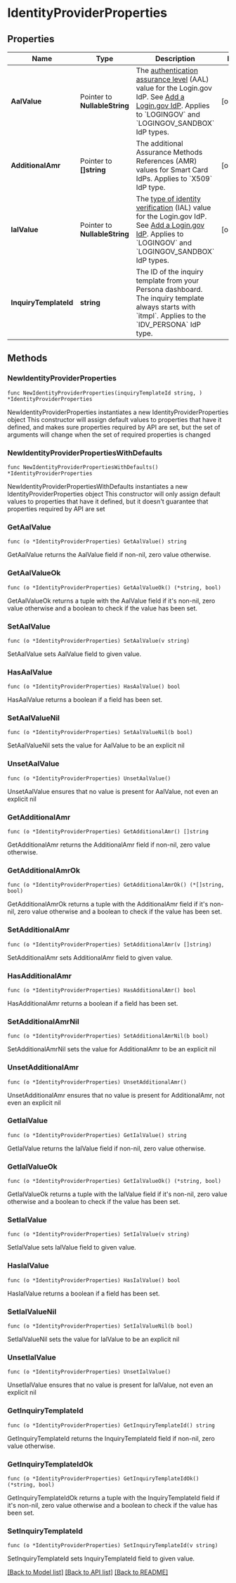 # IdentityProviderProperties

## Properties

Name | Type | Description | Notes
------------ | ------------- | ------------- | -------------
**AalValue** | Pointer to **NullableString** | The [authentication assurance level](https://developers.login.gov/oidc/#aal-values) (AAL) value for the Login.gov IdP. See [Add a Login.gov IdP](https://developer.okta.com/docs/guides/add-logingov-idp/). Applies to &#x60;LOGINGOV&#x60; and &#x60;LOGINGOV_SANDBOX&#x60; IdP types. | [optional] 
**AdditionalAmr** | Pointer to **[]string** | The additional Assurance Methods References (AMR) values for Smart Card IdPs. Applies to &#x60;X509&#x60; IdP type. | [optional] 
**IalValue** | Pointer to **NullableString** | The [type of identity verification](https://developers.login.gov/oidc/#ial-values) (IAL) value for the Login.gov IdP. See [Add a Login.gov IdP](https://developer.okta.com/docs/guides/add-logingov-idp/). Applies to &#x60;LOGINGOV&#x60; and &#x60;LOGINGOV_SANDBOX&#x60; IdP types. | [optional] 
**InquiryTemplateId** | **string** | The ID of the inquiry template from your Persona dashboard. The inquiry template always starts with &#x60;itmpl&#x60;. Applies to the &#x60;IDV_PERSONA&#x60; IdP type. | 

## Methods

### NewIdentityProviderProperties

`func NewIdentityProviderProperties(inquiryTemplateId string, ) *IdentityProviderProperties`

NewIdentityProviderProperties instantiates a new IdentityProviderProperties object
This constructor will assign default values to properties that have it defined,
and makes sure properties required by API are set, but the set of arguments
will change when the set of required properties is changed

### NewIdentityProviderPropertiesWithDefaults

`func NewIdentityProviderPropertiesWithDefaults() *IdentityProviderProperties`

NewIdentityProviderPropertiesWithDefaults instantiates a new IdentityProviderProperties object
This constructor will only assign default values to properties that have it defined,
but it doesn't guarantee that properties required by API are set

### GetAalValue

`func (o *IdentityProviderProperties) GetAalValue() string`

GetAalValue returns the AalValue field if non-nil, zero value otherwise.

### GetAalValueOk

`func (o *IdentityProviderProperties) GetAalValueOk() (*string, bool)`

GetAalValueOk returns a tuple with the AalValue field if it's non-nil, zero value otherwise
and a boolean to check if the value has been set.

### SetAalValue

`func (o *IdentityProviderProperties) SetAalValue(v string)`

SetAalValue sets AalValue field to given value.

### HasAalValue

`func (o *IdentityProviderProperties) HasAalValue() bool`

HasAalValue returns a boolean if a field has been set.

### SetAalValueNil

`func (o *IdentityProviderProperties) SetAalValueNil(b bool)`

 SetAalValueNil sets the value for AalValue to be an explicit nil

### UnsetAalValue
`func (o *IdentityProviderProperties) UnsetAalValue()`

UnsetAalValue ensures that no value is present for AalValue, not even an explicit nil
### GetAdditionalAmr

`func (o *IdentityProviderProperties) GetAdditionalAmr() []string`

GetAdditionalAmr returns the AdditionalAmr field if non-nil, zero value otherwise.

### GetAdditionalAmrOk

`func (o *IdentityProviderProperties) GetAdditionalAmrOk() (*[]string, bool)`

GetAdditionalAmrOk returns a tuple with the AdditionalAmr field if it's non-nil, zero value otherwise
and a boolean to check if the value has been set.

### SetAdditionalAmr

`func (o *IdentityProviderProperties) SetAdditionalAmr(v []string)`

SetAdditionalAmr sets AdditionalAmr field to given value.

### HasAdditionalAmr

`func (o *IdentityProviderProperties) HasAdditionalAmr() bool`

HasAdditionalAmr returns a boolean if a field has been set.

### SetAdditionalAmrNil

`func (o *IdentityProviderProperties) SetAdditionalAmrNil(b bool)`

 SetAdditionalAmrNil sets the value for AdditionalAmr to be an explicit nil

### UnsetAdditionalAmr
`func (o *IdentityProviderProperties) UnsetAdditionalAmr()`

UnsetAdditionalAmr ensures that no value is present for AdditionalAmr, not even an explicit nil
### GetIalValue

`func (o *IdentityProviderProperties) GetIalValue() string`

GetIalValue returns the IalValue field if non-nil, zero value otherwise.

### GetIalValueOk

`func (o *IdentityProviderProperties) GetIalValueOk() (*string, bool)`

GetIalValueOk returns a tuple with the IalValue field if it's non-nil, zero value otherwise
and a boolean to check if the value has been set.

### SetIalValue

`func (o *IdentityProviderProperties) SetIalValue(v string)`

SetIalValue sets IalValue field to given value.

### HasIalValue

`func (o *IdentityProviderProperties) HasIalValue() bool`

HasIalValue returns a boolean if a field has been set.

### SetIalValueNil

`func (o *IdentityProviderProperties) SetIalValueNil(b bool)`

 SetIalValueNil sets the value for IalValue to be an explicit nil

### UnsetIalValue
`func (o *IdentityProviderProperties) UnsetIalValue()`

UnsetIalValue ensures that no value is present for IalValue, not even an explicit nil
### GetInquiryTemplateId

`func (o *IdentityProviderProperties) GetInquiryTemplateId() string`

GetInquiryTemplateId returns the InquiryTemplateId field if non-nil, zero value otherwise.

### GetInquiryTemplateIdOk

`func (o *IdentityProviderProperties) GetInquiryTemplateIdOk() (*string, bool)`

GetInquiryTemplateIdOk returns a tuple with the InquiryTemplateId field if it's non-nil, zero value otherwise
and a boolean to check if the value has been set.

### SetInquiryTemplateId

`func (o *IdentityProviderProperties) SetInquiryTemplateId(v string)`

SetInquiryTemplateId sets InquiryTemplateId field to given value.



[[Back to Model list]](../README.md#documentation-for-models) [[Back to API list]](../README.md#documentation-for-api-endpoints) [[Back to README]](../README.md)


